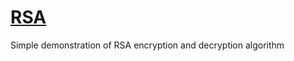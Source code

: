 # [RSA](https://en.wikipedia.org/wiki/RSA_(cryptosystem))
Simple demonstration of RSA encryption and decryption algorithm